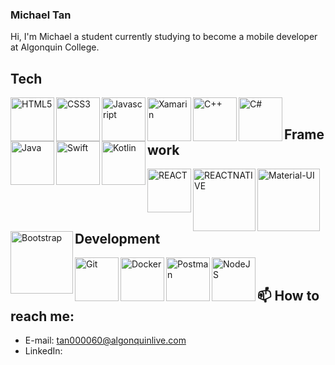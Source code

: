 ### Michael Tan

Hi, I'm Michael a student currently studying to become a mobile developer at Algonquin College.



## Tech
<img align="left" alt="HTML5" width="70px" src="https://img.shields.io/badge/HTML5-E34F26?style=for-the-badge&logo=html5&logoColor=white" />
<img align="left" alt="CSS3" width="70px" src="https://img.shields.io/badge/CSS3-1572B6?style=for-the-badge&logo=css3&logoColor=white" />
<img align="left" alt="Javascript" width="70px" src="https://img.shields.io/badge/JavaScript-323330?style=for-the-badge&logo=javascript&logoColor=F7DF1E" />
<img align="left" alt="Xamarin" width="70px" src="https://img.shields.io/badge/Xamarin-3498DB?style=for-the-badge&logo=xamarin&logoColor=white" /> 
<img align="left" alt="C++" width="70px" src="https://img.shields.io/badge/C%2B%2B-00599C?style=for-the-badge&logo=c%2B%2B&logoColor=white" /> 
<img align="left" alt="C#" width="70px" src="https://img.shields.io/badge/C%23-239120?style=for-the-badge&logo=c-sharp&logoColor=white" /> 
<img align="left" alt="Java" width="70px" src="https://img.shields.io/badge/Java-ED8B00?style=for-the-badge&logo=java&logoColor=white" /> 
<img align="left" alt="Swift" width="70px" src="https://img.shields.io/badge/Swift-FA7343?style=for-the-badge&logo=swift&logoColor=white" /> 
<img align="left" alt="Kotlin" width="70px" src="https://img.shields.io/badge/Kotlin-0095D5?&style=for-the-badge&logo=kotlin&logoColor=white" /> 

</br>

## Framework
<img align="left" alt="REACT" width="70px" src="https://img.shields.io/badge/React-20232A?style=for-the-badge&logo=react&logoColor=61DAFB" />
<img align="left" alt="REACTNATIVE" width="100px" src="https://img.shields.io/badge/React_Native-20232A?style=for-the-badge&logo=react&logoColor=61DAFB" />
<img align="left" alt="Material-UI" width="100px" src="https://img.shields.io/badge/Material--UI-0081CB?style=for-the-badge&logo=material-ui&logoColor=white" />
<img align="left" alt="Bootstrap" width="100px" src="https://img.shields.io/badge/Bootstrap-563D7C?style=for-the-badge&logo=bootstrap&logoColor=white" />


</br>

## Development
<img align="left" alt="Git" width="70px" src="https://img.shields.io/badge/Git-F05032?style=for-the-badge&logo=git&logoColor=white" /> 
<img align="left" alt="Docker" width="70px" src="https://img.shields.io/badge/Docker-2CA5E0?style=for-the-badge&logo=docker&logoColor=white" /> 
<img align="left" alt="Postman" width="70px" src="https://img.shields.io/badge/Postman-FF6C37?style=for-the-badge&logo=Postman&logoColor=white" /> 
<img align="left" alt="NodeJS" width="70px" src="https://img.shields.io/badge/Node.js-43853D?style=for-the-badge&logo=node.js&logoColor=white" /> 



</br>

## 📫 How to reach me:
  - E-mail: tan000060@algonquinlive.com
  - LinkedIn: 

<!--
**tan00060/tan00060** is a ✨ _special_ ✨ repository because its `README.md` (this file) appears on your GitHub profile.

Here are some ideas to get you started:

- 🔭 I’m currently working on ...
- 🌱 I’m currently learning ...
- 👯 I’m looking to collaborate on ...
- 🤔 I’m looking for help with ...
- 💬 Ask me about ...
- 📫 How to reach me: ...
- 😄 Pronouns: ...
- ⚡ Fun fact: ...
-->
